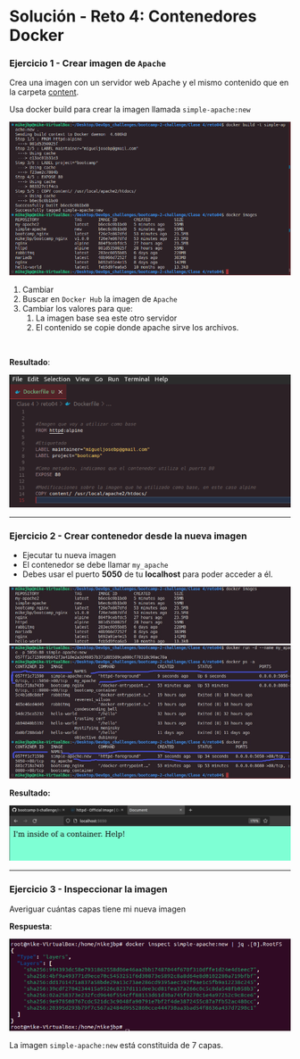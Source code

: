 # Solución - Reto 4: Contenedores Docker

### Ejercicio 1 - Crear imagen de `Apache`

Crea una imagen con un servidor web Apache y el mismo contenido que en la carpeta [content](content).

Usa docker build para crear la imagen llamada ```simple-apache:new``` 

<img src="./assets/reto4_2.png" alt="step2" />
<br>

1. Cambiar
2. Buscar en ```Docker Hub``` la imagen de ```Apache```
3. Cambiar los valores para que:
   1. La imagen base sea este otro servidor
   2. El contenido se copie donde apache sirve los archivos.
<br>

**Resultado**: <br>

<img src="./assets/reto4_1.png" alt="step1" />

<hr />

### Ejercicio 2 - Crear contenedor desde la nueva imagen

- Ejecutar tu nueva imagen
- El contenedor se debe llamar ```my_apache```
- Debes usar el puerto __5050__ de tu __localhost__ para poder acceder a él.

<img src="./assets/reto4_2.1.jpg" alt="step2.1" />
<img src="./assets/reto4_2.2.jpg" alt="step2.2" />


__Resultado:__

<img src="./assets/reto4_2.3.jpg" alt="step2.3" />

<hr />

### Ejercicio 3 - Inspeccionar la imagen

Averiguar cuántas capas tiene mi nueva imagen

**Respuesta**:

<img src="./assets/reto4_3.png" alt="step3" />

La imagen `simple-apache:new` está constituida de 7 capas.

